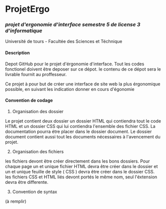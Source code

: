 # ProjetErgo
### _projet d'ergonomie d'interface semestre 5 de license 3 d'informatique_
Université de tours - Facultée des Sciences et Téchnique

#### Description

Depot GitHub pour le projet d'érgonomie d'interface. Tout les codes fonctionel doivent être deposer sur ce dépot. le contenu de ce dépot sera le livrable fournit au proffesseur.

Ce projet à pour but de créer une interface de site web la plus érgonomique possible, en suivant les indication donner en cours d'égonomie

#### Convention de codage

 1. Organisation des dossier

 Le projet contient deux dossier un dossier HTML qui contiendra tout le code HTML et un dossier CSS qui lui contiendra l'ensemble des fichier CSS. La documentation pourra étre placer dans le dossier document. Le dossier document contient aussi tout les documents nécessaires à l'avencement du projet.

 2. Organisation des fichiers

 les fichiers devont être créer directement dans les bons dossiers. Pour chaque page un et unique fichier HTML devra être créer dans le dossier et un et unique feuille de style ( CSS ) devra être créer dans le dossier CSS. les fichiers CSS et HTML liés devont portés le même nom, seul l'éxtension devra être differente.

 3. Convention de syntax

(à remplir)
